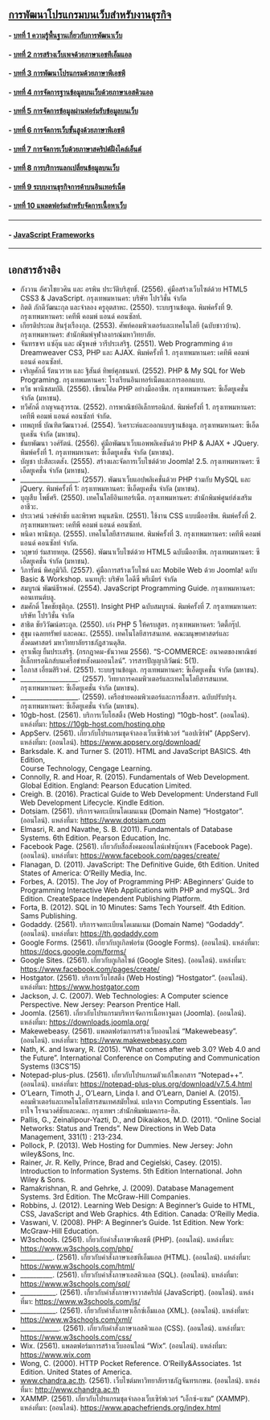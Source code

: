 ﻿## [การพัฒนาโปรแกรมบนเว็บสำหรับงานธุรกิจ](README.md)
#### - [บทที่ 1 ความรู้พื้นฐานเกี่ยวกับการพัฒนาเว็บ](Chapter01/README.md)
#### - [บทที่ 2 การสร้างเว็บเพจด้วยภาษาเอชทีเอ็มแอล](Chapter02/README.md)
#### - [บทที่ 3 การพัฒนาโปรแกรมด้วยภาษาพีเอชพี](Chapter03/README.md)
#### - [บทที่ 4 การจัดการฐานข้อมูลบนเว็บด้วยภาษาเอสคิวแอล](Chapter04/README.md)
#### - [บทที่ 5 การจัดการข้อมูลผ่านฟอร์มรับข้อมูลบนเว็บ](Chapter05/README.md)
#### - [บทที่ 6 การจัดการเว็บขั้นสูงด้วยภาษาพีเอชพี](Chapter06/README.md)
#### - [บทที่ 7 การจัดการเว็บด้วยภาษาสคริปต์ฝั่งไคล์เอ็นต์](Chapter07/README.md)
#### - [บทที่ 8 การบริการแลกเปลี่ยนข้อมูลบนเว็บ](Chapter08/README.md)
#### - [บทที่ 9 ระบบงานธุรกิจการค้าบนอินเทอร์เน็ต](Chapter09/README.md)
#### - [บทที่ 10 แพลตฟอร์มสำหรับจัดการเนื้อหาเว็บ](Chapter10/README.md)
---
#### - [JavaScript Frameworks](Webframework01/README.md)
---
## เอกสารอ้างอิง
* กังวาน อัศวไชยวศิน และ อรพิน ประวัติบริสุทธิ์. (2556). คู่มือสร้างเว็บไซต์ด้วย HTML5 CSS3 & JavaScript. กรุงเทพมหานคร: บริษัท โปรวิชั่น จำกัด
* กิตติ  ภักดีวัฒนะกุล และจำลอง ครูอุตสาหะ. (2550). ระบบฐานข้อมูล. พิมพ์ครั้งที่ 9. กรุงเทพมหานคร: เคทีพี คอมพ์ แอนด์ คอนซัลท์.
* เกียรติประถม  สินรุ่งเรืองกุล. (2553). ศัพท์คอมพิวเตอร์และเทคโนโลยี (ฉบับชาวบ้าน). 
กรุงเทพมหานคร: สำนักพิมพ์จุฬาลงกรณ์มหาวิทยาลัย.
* จันทรขจร แซ่อุ๊น และ ณัฐพงษ์ วารีประเสริฐ. (2551). Web Programming ด้วย Dreamweaver CS3, PHP และ AJAX. พิมพ์ครั้งที่ 1. กรุงเทพมหานคร: เคทีพี คอมพ์ แอนด์ คอนซัลท์.
* เจริญศักดิ์ รัตนวราห และ ฐิสันต์ ทิพย์ศุภธนนท์. (2552). PHP & My SQL for Web 
Programing. กรุงเทพมหานคร: โรงเรียนอินเทอร์เน็ตและการออกแบบ.
* ทวิธ พานิชสมบัติ. (2556). เขียนโค้ด PHP อย่างมืออาชีพ. กรุงเทพมหานคร: ซีเอ็ดยูเคชั่น จำกัด (มหาชน).
* ทวีศักดิ์ กาญจนสุวรรณ. (2552). การพาณิชย์อิเล็กทรอนิกส์. พิมพ์ครั้งที่ 1. กรุงเทพมหานคร: เคทีพี คอมพ์ แอนด์ คอนซัลท์ จำกัด.
* เทพฤทธิ์ บัณฑิตวัฒนาวงศ์. (2554). วิเคราะห์และออกแบบฐานข้อมูล. กรุงเทพมหานคร: ซีเอ็ดยูเคชัน จำกัด (มหาชน).
* ธันยพัฒนา วงศ์รัตน์. (2556). คู่มือพัฒนาเว็บแอพพลิเคชันด้วย PHP & AJAX + JQuery. พิมพ์ครั้งที่ 1. กรุงเทพมหานคร: ซีเอ็ดยูเคชั่น จำกัด (มหาชน).
* บัญชา ปะสีละเตสัง. (2555). สร้างและจัดการเว็บไซต์ด้วย Joomla! 2.5. กรุงเทพมหานคร: ซีเอ็ดยูเคชั่น จำกัด (มหาชน).
* __________________. (2557). พัฒนาเว็บแอปพลิเคชั่นด้วย PHP ร่วมกับ MySQL และ jQuery. พิมพ์ครั้งที่ 1: กรุงเทพมหานคร: ซีเอ็ดยูเคชั่น จำกัด (มหาชน).
* บุญสืบ โพธิ์ศรี. (2550). เทคโนโลยีอินเทอร์เน็ต. กรุงเทพมหานคร: สำนักพิมพ์ศูนย์ส่งเสริมอาชีวะ.
* ประเวศน์ วงษ์คำชัย และพิรพร หมุนสนิท. (2551). ใช้งาน CSS แบบมืออาชีพ. พิมพ์ครั้งที่ 2. กรุงเทพมหานคร: เคทีพี คอมพ์ แอนด์ คอนซัลท์.
* พนิดา พานิชกุล. (2555). เทคโนโลยีสารสนเทศ. พิมพ์ครั้งที่ 3. กรุงเทพมหานคร: เคทีพี คอมพ์ แอนด์ คอนซัลท์ จำกัด.
* วฤษาย์ ร่มสายหยุด. (2556). พัฒนาเว็บไซต์ด้วย HTML5 ฉบับมืออาชีพ. กรุงเทพมหานคร: ซีเอ็ดยูเคชั่น จำกัด (มหาชน).
* วิภารัตน์ พิศภูมิวิถี. (2557). คู่มือการสร้างเว็บไซต์ และ Mobile Web ด้วย Joomla! ฉบับ Basic & Workshop. นนทบุรี: บริษัท ไอดีซี พรีเมียร์ จำกัด
* สมบูรณ์ พัฒน์ธีรพงศ์. (2554). JavaScript Programming Guide. กรุงเทพมหานคร: คอนเทนต์บลู.
* สมศักดิ์ โชคชัยชุติกุล. (2551). Insight PHP ฉบับสมบูรณ์. พิมพ์ครั้งที่ 7. กรุงเทพมหานคร: บริษัท โปรวิชั่น จำกัด
* สาธิต ชัยวิวัฒน์ตระกูล. (2550). เก่ง PHP 5 ให้ครบสูตร. กรุงเทพมหานคร: วิตตี้กรุ๊ป.
* สุขุม เฉลยทรัพย์ และคณะ. (2555). เทคโนโลยีสารสนเทศ. คณะมนุษยศาสตร์และ 
สังคมศาสตร์ มหาวิทยาลัยราชภัฏสวนดุสิต.
* อุราเพ็ญ ยิ้มประเสริฐ. (กรกฎาคม-ธันวาคม 2556). “S-COMMERCE: อนาคตของพาณิชย์อิเล็กทรอนิกส์บนเครือข่ายสังคมออนไลน์”. วารสารปัญญาภิวัฒน์: 5(1).
* โอภาส  เอี่ยมสิริวงศ์. (2551). ระบบฐานข้อมูล. กรุงเทพมหานคร: ซีเอ็ดยูเคชั่น จำกัด (มหาชน).
* __________________. (2557). วิทยาการคอมพิวเตอร์และเทคโนโลยีสารสนเทศ.
กรุงเทพมหานคร: ซีเอ็ดยูเคชั่น จำกัด (มหาชน).
* __________________. (2559). เครือข่ายคอมพิวเตอร์และการสื่อสาร. ฉบับปรับปรุง. กรุงเทพมหานคร: ซีเอ็ดยูเคชั่น จำกัด (มหาชน).
* 10gb-host. (2561). บริการเว็บโฮสติ้ง (Web Hosting) “10gb-host”. (ออนไลน์).
แหล่งที่มา: https://10gb-host.com/hosting.php
* AppServ. (2561). เกี่ยวกับโปรแกรมชุดจำลองเว็บเซิร์ฟเวอร์ “แอปเซิร์ฟ” (AppServ).
แหล่งที่มา: (ออนไลน์). https://www.appserv.org/download/
* Barksdale. K. and Turner S. (2011). HTML and JavaScript BASICS. 4th Edition,  
Course Technology, Cengage Learning.
* Connolly, R. and Hoar, R. (2015). Fundamentals of Web Development. Global Edition. England: Pearson Education Limited.
* Creigh. B. (2016). Practical Guide to Web Development: Understand Full Web Development Lifecycle. Kindle Edition.
* Dotsiam. (2561). บริการจดทะเบียนโดเมนเนม (Domain Name) “Hostgator”. (ออนไลน์).
แหล่งที่มา: https://www.dotsiam.com
* Elmasri, R. and Navathe, S. B. (2011). Fundamentals of Database Systems. 6th Edition. Pearson Education, Inc. 
* Facebook Page. (2561). เกี่ยวกับสื่อสังคมออนไลน์เฟซบุ๊กเพจ (Facebook Page).    
(ออนไลน์). แหล่งที่มา: https://www.facebook.com/pages/create/
* Flanagan, D. (2011). JavaScript: The Definitive Guide, 6th Edition. United States of America: O’Reilly Media, Inc.
* Forbes, A. (2015). The Joy of Programming PHP: ABeginners’ Guide to Programming Interactive Web Applications with PHP and mySQL. 3rd Edition.  CreateSpace Independent Publishing Platform.
* Forta, B. (2012). SQL in 10 Minutes: Sams Tech Yourself. 4th Edition. Sams Publishing. 
* Godaddy. (2561). บริการจดทะเบียนโดเมนเนม (Domain Name) “Godaddy”. (ออนไลน์).
แหล่งที่มา: https://th.godaddy.com
* Google Forms. (2561). เกี่ยวกับกูเกิลฟอร์ม (Google Forms). (ออนไลน์). แหล่งที่มา: 
https://docs.google.com/forms/
* Google Sites. (2561). เกี่ยวกับกูเกิลไซต์ (Google Sites). (ออนไลน์). แหล่งที่มา: 
https://www.facebook.com/pages/create/
* Hostgator. (2561). บริการเว็บโฮสติ้ง (Web Hosting) “Hostgator”. (ออนไลน์).
แหล่งที่มา: https://www.hostgator.com
* Jackson, J. C. (2007). Web Technologies: A Computer science Perspective. New Jersey: Pearson Prentice Hall.   
* Joomla. (2561). เกี่ยวกับโปรแกรมบริหารจัดการเนื้อหาจูมลา (Joomla). (ออนไลน์). 
แหล่งที่มา: https://downloads.joomla.org/
* Makewebeasy. (2561). แพลตฟอร์มการสร้างเว็บออนไลน์ “Makewebeasy”.
(ออนไลน์). แหล่งที่มา: https://www.makewebeasy.com
* Nath, K. and Iswary, R. (2015). “What comes after web 3.0? Web 4.0 and the Future”. International Conference on Computing and Communication Systems (I3CS’15)
* Notepad-plus-plus. (2561). เกี่ยวกับโปรแกรมตัวแก้ไขเอกสาร “Notepad++”. (ออนไลน์). 
แหล่งที่มา: https://notepad-plus-plus.org/download/v7.5.4.html
* O’Learn, Timoth J., O’Learn, Linda I. and O’Learn, Daniel A. (2015). คอมพิวเตอร์และเทคโนโลยีสารสนเทศสมัยใหม่. แปลจาก Computing Essentials. โดยยาใจ โรจนวงศ์ชัยและคณะ. กรุงเทพฯ :สำนักพิมพ์แมคกรอ-ฮิล.
* Pallis, G., Zeinalipour-Yazti, D., and Dikaiakos, M.D.  (2011).  “Online Social Networks: Status and Trends”.  New Directions in Web Data Management, 331(1) : 213-234.
* Pollock, P. (2013). Web Hosting for Dummies. New Jersey: John wiley&Sons, Inc.
* Rainer, Jr. R. Kelly, Prince, Brad and Cegielski, Casey. (2015). Introduction to Information Systems. 5th Edition International. John Wiley & Sons.
* Ramakrishnan, R. and Gehrke, J. (2009). Database Management Systems. 3rd Edition. The McGraw-Hill Companies. 
* Robbins, J. (2012). Learning Web Design: A Beginner’s Guide to HTML, CSS, JavaScript and Web Graphics. 4th Edition. Canada: O’Reilly Media.
* Vaswani, V. (2008). PHP: A Beginner’s Guide. 1st Edition. New York: McGraw-Hill Education.
* W3schools. (2561). เกี่ยวกับคำสั่งภาษาพีเอชพี (PHP). (ออนไลน์). แหล่งที่มา: 
https://www.w3schools.com/php/
* __________. (2561). เกี่ยวกับคำสั่งภาษาเอชทีเอ็มแอล (HTML). (ออนไลน์). แหล่งที่มา: 
https://www.w3schools.com/html/
* __________. (2561). เกี่ยวกับคำสั่งภาษาเอสคิวแอล (SQL). (ออนไลน์). แหล่งที่มา: 
https://www.w3schools.com/sql/
* ___________. (2561). เกี่ยวกับคำสั่งภาษาจาวาสคริปต์ (JavaScript). (ออนไลน์). 
แหล่งที่มา: https://www.w3schools.com/js/
* ___________. (2561). เกี่ยวกับคำสั่งภาษาเอ็กซ์เอ็มแอล (XML). (ออนไลน์). 
แหล่งที่มา: https://www.w3schools.com/xml/
* ____________. (2561). เกี่ยวกับคำสั่งภาษาเอสคิวแอล (CSS). (ออนไลน์). แหล่งที่มา: 
https://www.w3schools.com/css/
* Wix. (2561). แพลตฟอร์มการสร้างเว็บออนไลน์ “Wix”. (ออนไลน์). แหล่งที่มา:
https://www.wix.com
* Wong, C. (2000). HTTP Pocket Reference. O’Reilly&Associates. 1st Edition. United States of America.
* www.chandra.ac.th. (2561). เว็บไซต์มหาวิทยาลัยราชภัฎจันทรเกษม. (ออนไลน์).
แหล่งที่มา: http://www.chandra.ac.th
* XAMMP. (2561). เกี่ยวกับโปรแกรมชุดจำลองเว็บเซิร์ฟเวอร์ “เอ็กซ์-แซม” (XAMMP).
แหล่งที่มา: (ออนไลน์). https://www.apachefriends.org/index.html
